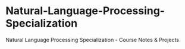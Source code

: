 # Natural-Language-Processing-Specialization
Natural Language Processing Specialization - Course Notes &amp; Projects

